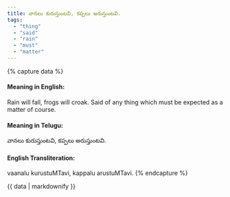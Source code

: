 ```yaml
---
title: వానలు కురుస్తుంటవి, కప్పలు అరుస్తుంటవి.
tags:
  - "thing"
  - "said"
  - "rain"
  - "must"
  - "matter"
---
```


{% capture data %}
#### Meaning in English:
Rain will fall, frogs will croak.
Said of any thing which must be expected as a matter of course.

#### Meaning in Telugu:
వానలు కురుస్తుంటవి, కప్పలు అరుస్తుంటవి.

#### English Transliteration:
vaanalu kurustuMTavi, kappalu arustuMTavi.
{% endcapture %}

{{ data | markdownify }}

